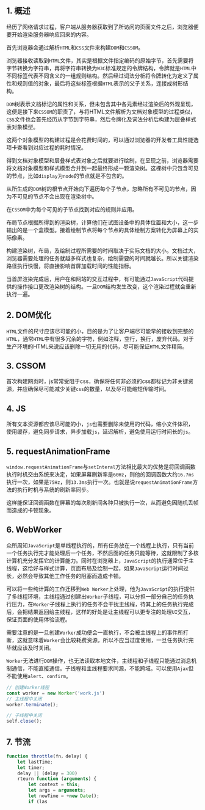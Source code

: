 ## 1. 概述

经历了网络请求过程，客户端从服务器获取到了所访问的页面文件之后，浏览器便要开始渲染服务器响应回来的内容。

首先浏览器会通过解析```HTML```和```CSS```文件来构建```DOM```和```CSSOM```。

浏览器接收读取到```HTML```文件，其实是根据文件指定编码的原始字节，首先需要将字节转换为字符串，再将字符串转换为```W3C```标准规定的令牌结构，令牌就是```HTML```中不同标签代表不同含义的一组规则结构。然后经过词法分析将令牌转化为定义了属性和规则值的对象，最后将这些标签根据```HTML```表示的父子关系，连接成树形结构。

```DOM```树表示文档标记的属性和关系，但未包含其中各元素经过渲染后的外观呈现，这便是接下来```CSSOM```的职责了，与将HTML文件解析为文档对象模型的过程类似，```CSS```文件也会首先经历从字节到字符串，然后令牌化及词法分析后构建为层叠样式表对象模型。

这两个对象模型的构建过程是会花费时间的，可以通过浏览器的开发者工具性能选项卡查看到对应过程的耗时情况。

得到文档对象模型和层叠样式表对象之后就要进行绘制，在呈现之前，浏览器需要将文档对象模型和样式模型合并到一起最终形成一颗渲染树。这棵树中只包含可见的节点，比如```display```为```node```的节点就是不包含的。

从所生成的```DOM```树的根节点开始向下遍历每个子节点，忽略所有不可见的节点，因为不可见的节点不会出现在渲染树中。

在```CSSOM```中为每个可见的子节点找到对应的规则并应用。

布局节点根据所得到的渲染树，计算他们在试图设备中的具体位置和大小，这一步输出的是一个盒模型。接着绘制节点将每个节点的具体绘制方案转化为屏幕上的实际像素。

构建渲染树，布局，及绘制过程所需要的时间取决于实际文档的大小。文档过大，浏览器需要处理的任务就越多样式也复杂，绘制需要的时间就越长。所以关键渲染路径执行快慢，将直接影响首屏加载时间的性能指标。

当首屏渲染完成后，用户在和网站的交互过程中，有可能通过```JavaScript```代码提供的操作接口更改渲染树的结构。一旦```DOM```结构发生改变，这个渲染过程就会重新执行一遍。

## 2. DOM优化

```HTML```文件的尺寸应该尽可能的小，目的是为了让客户端尽可能早的接收到完整的```HTML```，通常```HTML```中有很多冗余的字符，例如注释，空行，换行，废弃代码。对于生产环境的HTML来说应该删除一切无用的代码，尽可能保证```HTML```文件精简。

## 3. CSSOM

首次构建网页时，js常常受阻于css，确保将任何非必须的css都标记为非关键资源，并应确保尽可能减少关键```css```的数量，以及尽可能缩短传输时间。

## 4. JS

所有文本资源都应该尽可能的小，```js```也需要删除未使用的代码，缩小文件体积，使用缓存，避免同步请求，异步加载```js```，延迟解析，避免使用运行时间长的```js```。

## 5. requestAnimationFrame

```window.requestAnimationFrame```与```setInteral```方法相比最大的优势是将回调函数执行时机交由系统来决定，如果屏幕刷新率是```60Hz```，则他的回调函数大约```16.7ms```执行一次，如果是```75Hz```，则```13.3ms```执行一次。也就是说```requestAnimationFrame```方法的执行时机与系统的刷新率同步。

这样能保证回调函数在屏幕的每次刷新间各种只被执行一次，从而避免因随机丢帧而造成的卡顿现象。

## 6. WebWorker

众所周知```JavaScript```是单线程执行的，所有任务放在一个线程上执行，只有当前一个任务执行完才能处理后一个任务，不然后面的任务只能等待，这就限制了多核计算机充分发挥它的计算能力。同时在浏览器上，```JavaScript```的执行通常位于主线程，这恰好与样式计算，页面布局及绘制一起，如果```JavaScript```运行时间过长，必然会导致其他工作任务的阻塞而造成卡顿。

可以将一些纯计算的工作迁移到```Web Worker```上处理，他为```JavaScript```的执行提供了多线程环境，主线程通过创建出```Worker```子线程，可以分担一部分自己的任务执行压力，在```Worker```子线程上执行的任务不会干扰主线程，待其上的任务执行完成后，会把结果返回给主线程，这样的好处是让主线程可以更专注的处理```UI```交互，保证页面的使用体验流程。

需要注意的是一旦创建```Worker```成功便会一直执行，不会被主线程上的事件所打断，这就意味着```Worker```会比较耗费资源，所以不应当过度使用，一旦任务执行完毕就应该及时关闭。

```Worker```无法进行```DOM```操作，也无法读取本地文件，主线程和子线程只能通过消息机制通信，不能直接通信。子线程和主线程要求同源，不能跨域。可以使用```Ajax```但不能使用```alert```、```confirm```。

```js
// 创建Worker线程
const worker = new Worker('work.js')
// 主线程中关闭
worker.terminate();

// 子线程中关闭
self.close();
```

## 7. 节流

```js
function throttle(fn，delay) {
    let lastTime;
    let timer;
    delay || (delay = 300)
    rteurn function (arguments) {
        let context = this;
        let args = arguments;
        let nowTime = +new Date();
        if (las